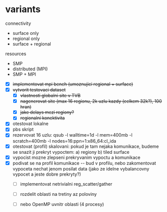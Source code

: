 # variants

connectivity
* surface only
* regional only
* surface + regional

resources
* SMP
* distributed (MPI)
* SMP + MPI

* [x] ~~implementovat mpi bench (umoznujici regional + surface)~~
* [x] ~~vytvorit testovaci dataset~~
  * [x] ~~vlastnosti globalni site v TVB~~
  * [x] ~~nagenerovat site (max 16 regionu, 2k uzlu kazdy (celkem 32k?), 100 hran)~~
  * [x] ~~jake delays mezi regiony?~~
  * [x] ~~regionalni konektivita~~
* [x] otestovat lokalne
* [x] pbs skript
* [x] rezervovat 16 uzlu: qsub -l walltime=1d -l mem=400mb -l scratch=400mb -l nodes=16:ppn=1:x86_64:cl_ida
* [x] otestovat (profil) skalovani: pokud je tam nejaka komunikace, budeme se snazit ji prekryt vypoctem: a) regiony b) tiled surface
* [x] vypocist mozne zlepseni prekryvanim vypoctu a komunikace
* [x] podivat se na profil komunikace --  bud v profilu, nebo zakomentovat vypoceta nechat jenom posilat data (jako ze idelne vybalancovny vypocet a jeste dobre prekryty?)
  * [ ] implementovat netrivialni reg_scatter/gather
  * [ ] rozdelit oblasti na tretiny az poloviny
  * [ ] nebo OpenMP uvnitr oblasti (4 procesy)

